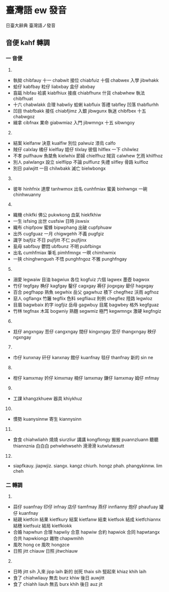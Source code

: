 # 臺灣語 ew 發音

日臺大辭典 臺灣語ノ發音

## 音便 kahf 轉調

### 一 音便

1.
* 執拗 chibfauy 十一 chabwit 接位 chiabfuiz 十個 chabwex 入學 jibwhakk
* 蛤仔 kabfbay 粒仔 liabxbay 盒仔 abxbay
* 翕甌 hibfau 袷裘 kiabfhiux 接痕 chiabfhunx 什貨 chabwhew 執法 chibfhuat
* 十六 chabwlakk 合理 habwliy 蛤蜊 kabfluix 答禮 tabfley 凹落 thabflurhh
* 凹目 thabfbakk 接任 chiabfjimz 入銀 jibwgunx 執迷 chibfbex 十五 chabwgoz
* 緝拿 cibfnax 業命 giabwmiaz 入門 jibwmngx 十五 sibwngoy

2.
* 結案 kielfanw 決意 kualfiw 別位 palwuiz 漆烏 calfo
* 賊仔 calxlay 橘仔 kielflay 姪仔 tilxlay 彼個 hilflex 一下 chilwlez
* 不孝 pulfhauw 魚桀魚 kielwhix 節婦 chielfhuz 賊貨 calwhew 乞雨 khilfhoz
* 別人 palwlangx 設立 sielflipp 不論 pulflunz 失禮 silfley 骨路 kulfloz
* 別日 palwjitt 一目 chilwbakk 滅亡 bielwbongx

3.
* 彼年 hinhfnix 達摩 tanhwmox 出名 cunhfmiax 蜜黃 binhwngx 一碗 chinhwuanny

4.
* 織機 chikfki 佛公 pukwkong 血氣 hiekfkhiw
* 一生 isfsing 出世 cusfsiw 日時 jiswsix
* 織布 chipfpow 蜜蜂 bipwphang 出破 cupfphuaw
* 出外 cugfguaz 一月 chigwgehh 不義 pugfgiz
* 識字 bajfjiz 不日 pujfjitt 不仁 pujfjinx
* 虱母 sabfbuy 鬱悶 ubfbunz 不明 pubfbingx
* 出名 cumhfmiax 筆毛 pimhfmngx 一暝 chimhwmix
* 一挾 chinghwngueh 不悟 punghfngoz 不雅 punghfngay

5.
* 溺愛 legwaiw 目油 bagwiux 各位 kogfuiz 六個 lagwex 墨壺 bagwox
* 竹仔 tegfgay 桷仔 kagfgay 鑿仔 cagxgay 褥仔 jiogxgay 礐仔 hagxgay
* 百合 pegfhapp 熟魚 segwhix 岳父 gagwhuz 積下 chegfhez 沃雨 agfhoz
* 惡人 ogflangx 竹籬 tegflix 色料 segfliauz 則例 chegflez 陸路 legwloz
* 目眉 bagwbaix 約字 iogfjiz 岳母 gagwbuy 目尾 bagwbey 格外 kegfguaz
* 竹林 tegfnax 木耳 bogwniy 熟麵 segwmiz 極門 kegwmngx 激硬 kegfngiz

6.
* 尪仔 angxngay 䓤仔 cangxngay 間仔 kingxngay 窓仔 thangxngay 秧仔 ngxngay

7.
* 巾仔 kunxnay 矸仔 kanxnay 館仔 kuanfnay 毯仔 thanfnay 新的 sin ne

8.
* 柑仔 kamxmay 妗仔 kimxmay 楠仔 lamxmay 鎌仔 liamxmay 姆仔 mfmay

9.
* 工課 khangzkhuew 器具 khiykhuz

10.
* 慣勢 kuanysinnw 寄生 kiannysinn

11.
* 食食 chiahwliahh 燒燒 siurzliur 講講 kongflongy 搬搬 puannzluann 聽聽 thiannznia 白白白 pehwlehwsehh 滑滑滑 kutwlutwsutt

12.
* siapfkauy. jiapwjiz. siangx. kangz chiurh. hongz phah. phangykinnw. lim cheh

### 二 轉調

1.
* 蒜仔 suanfnay 印仔 infnay 店仔 tiamfmay 燕仔 innfianny 炮仔 phaufuay 罐仔 kuanfnay
* 結親 kietfcin 結果 kietfkury 結案 kietfanw 結束 kietfsok 結成 kietfchiannx 結穗 kietfsuiz 結局 kietfkiokk
* 合婚 hapwhun 合理 hapwliy 合意 hapwiw 合約 hapwiok 合同 hapwtangx 合共 hapwkiongz 雜物 chapwmihh
* 風吹 hong ce 風吹 hongzce
* 日照 jitt chiauw 日照 jitwchiauw

2.
* 日時 jitt sih 入來 jipp laih 新的  刣死 thaix sih 竪起來 khiaz khih laih
* 食了 chiahwliauy 無去 burz khiw 後日 auwjitt
* 食了 chiahh liauh 無去 burx khih 後日 auz jit
